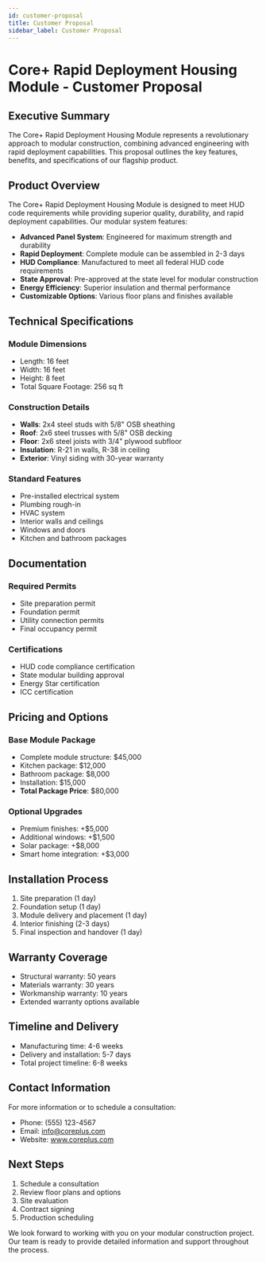```yaml
---
id: customer-proposal
title: Customer Proposal
sidebar_label: Customer Proposal
---
```


# Core+ Rapid Deployment Housing Module - Customer Proposal

## Executive Summary
The Core+ Rapid Deployment Housing Module represents a revolutionary approach to modular construction, combining advanced engineering with rapid deployment capabilities. This proposal outlines the key features, benefits, and specifications of our flagship product.

## Product Overview
The Core+ Rapid Deployment Housing Module is designed to meet HUD code requirements while providing superior quality, durability, and rapid deployment capabilities. Our modular system features:

- **Advanced Panel System**: Engineered for maximum strength and durability
- **Rapid Deployment**: Complete module can be assembled in 2-3 days
- **HUD Compliance**: Manufactured to meet all federal HUD code requirements
- **State Approval**: Pre-approved at the state level for modular construction
- **Energy Efficiency**: Superior insulation and thermal performance
- **Customizable Options**: Various floor plans and finishes available

## Technical Specifications

### Module Dimensions
- Length: 16 feet
- Width: 16 feet
- Height: 8 feet
- Total Square Footage: 256 sq ft

### Construction Details
- **Walls**: 2x4 steel studs with 5/8" OSB sheathing
- **Roof**: 2x6 steel trusses with 5/8" OSB decking
- **Floor**: 2x6 steel joists with 3/4" plywood subfloor
- **Insulation**: R-21 in walls, R-38 in ceiling
- **Exterior**: Vinyl siding with 30-year warranty

### Standard Features
- Pre-installed electrical system
- Plumbing rough-in
- HVAC system
- Interior walls and ceilings
- Windows and doors
- Kitchen and bathroom packages

## Documentation

### Required Permits
- Site preparation permit
- Foundation permit
- Utility connection permits
- Final occupancy permit

### Certifications
- HUD code compliance certification
- State modular building approval
- Energy Star certification
- ICC certification

## Pricing and Options

### Base Module Package
- Complete module structure: $45,000
- Kitchen package: $12,000
- Bathroom package: $8,000
- Installation: $15,000
- **Total Package Price**: $80,000

### Optional Upgrades
- Premium finishes: +$5,000
- Additional windows: +$1,500
- Solar package: +$8,000
- Smart home integration: +$3,000

## Installation Process
1. Site preparation (1 day)
2. Foundation setup (1 day)
3. Module delivery and placement (1 day)
4. Interior finishing (2-3 days)
5. Final inspection and handover (1 day)

## Warranty Coverage
- Structural warranty: 50 years
- Materials warranty: 30 years
- Workmanship warranty: 10 years
- Extended warranty options available

## Timeline and Delivery
- Manufacturing time: 4-6 weeks
- Delivery and installation: 5-7 days
- Total project timeline: 6-8 weeks

## Contact Information
For more information or to schedule a consultation:
- Phone: (555) 123-4567
- Email: info@coreplus.com
- Website: www.coreplus.com

## Next Steps
1. Schedule a consultation
2. Review floor plans and options
3. Site evaluation
4. Contract signing
5. Production scheduling

We look forward to working with you on your modular construction project. Our team is ready to provide detailed information and support throughout the process. 